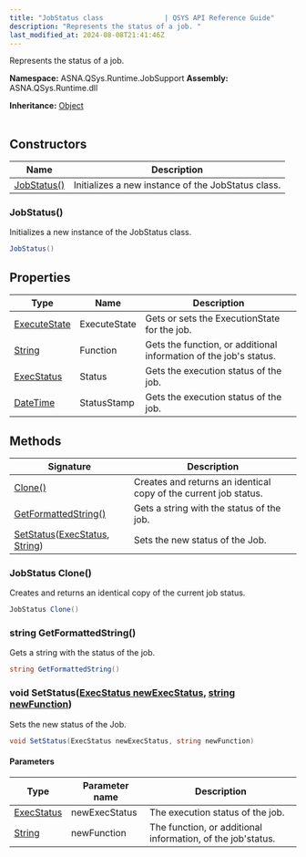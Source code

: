 ```yaml
---
title: "JobStatus class               | QSYS API Reference Guide"
description: "Represents the status of a job. "
last_modified_at: 2024-08-08T21:41:46Z
---
```


Represents the status of a job.

**Namespace:** ASNA.QSys.Runtime.JobSupport
**Assembly:** ASNA.QSys.Runtime.dll

**Inheritance:** [Object](https://docs.microsoft.com/en-us/dotnet/api/system.object)
<br>
<br>

## Constructors

| Name | Description |
| --- | --- |
| [JobStatus()](#jobstatus) | Initializes a new instance of the JobStatus class.

### JobStatus()

Initializes a new instance of the JobStatus class.

```cs
JobStatus()
```

## Properties

| Type | Name | Description
| --- | --- | --- 
| [ExecuteState](/reference/runtime/qsys-runtime-job-support/execute-state.html) | ExecuteState | Gets or sets the ExecutionState for the job. |
| [String](https://learn.microsoft.com/en-us/dotnet/api/system.string?view=net-8.0) | Function | Gets the function, or additional information of the job's status. |
| [ExecStatus](/reference/runtime/qsys-runtime-job-support/exec-status.html) | Status | Gets the execution status of the job. |
| [DateTime](https://docs.microsoft.com/en-us/dotnet/api/system.datetime) | StatusStamp | Gets the execution status of the job. |

## Methods

| Signature | Description |
| --- | --- |
| [Clone()](#jobstatus-clone) | Creates and returns an identical copy of the current job status.
| [GetFormattedString()](#string-getformattedstring) | Gets a string with the status of the job.
| [SetStatus](#void-setstatusexecstatus-newexecstatus-string-newfunction)([ExecStatus](/reference/runtime/qsys-runtime-job-support/exec-status.html), [String](https://docs.microsoft.com/en-us/dotnet/api/system.string)) | Sets the new status of the Job.

### JobStatus Clone()

Creates and returns an identical copy of the current job status.

```cs
JobStatus Clone()
```

### string GetFormattedString()

Gets a string with the status of the job.

```cs
string GetFormattedString()
```

### void SetStatus([ExecStatus newExecStatus](/reference/runtime/qsys-runtime-job-support/exec-status.html), [string newFunction](https://learn.microsoft.com/en-us/dotnet/api/system.string?view=net-8.0))

Sets the new status of the Job.

```cs
void SetStatus(ExecStatus newExecStatus, string newFunction)
```

#### Parameters

| Type | Parameter name | Description
| --- | --- | ---
| [ExecStatus](/reference/runtime/qsys-runtime-job-support/exec-status.html) | newExecStatus | The execution status of the job.
| [String](https://docs.microsoft.com/en-us/dotnet/api/system.string) | newFunction | The function, or additional information, of the job'status.
